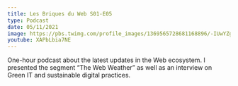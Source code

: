 ```yaml
---
title: Les Briques du Web S01-E05
type: Podcast
date: 05/11/2021
image: https://pbs.twimg.com/profile_images/1369565728681168896/-IUwYZgB_400x400.png
youtube: XAPbLbia7NE
---
```


One-hour podcast about the latest updates in the Web ecosystem.
I presented the segment “The Web Weather” as well as an interview on Green IT and sustainable digital practices.
